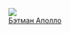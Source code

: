 ![](/books/prose_contemporary/Виктор%20Олегович%20Пелевин/Бэтман%20Аполло.jpg)  
[Бэтман Аполло](/books/prose_contemporary/Виктор%20Олегович%20Пелевин/Бэтман%20Аполло)
